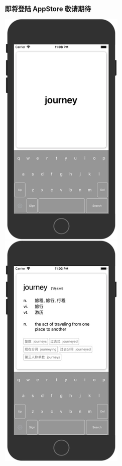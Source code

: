 ## 即将登陆 AppStore 敬请期待



![](https://github.com/itenyh/ShineDictionary/blob/master/search.png)
![](https://github.com/itenyh/ShineDictionary/blob/master/dicDetail.png)

